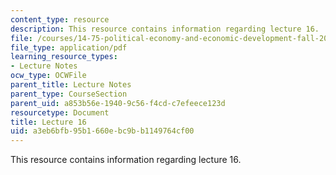 ```yaml
---
content_type: resource
description: This resource contains information regarding lecture 16.
file: /courses/14-75-political-economy-and-economic-development-fall-2012/a3eb6bfb95b1660ebc9bb1149764cf00_MIT14_75F12_Lec16.pdf
file_type: application/pdf
learning_resource_types:
- Lecture Notes
ocw_type: OCWFile
parent_title: Lecture Notes
parent_type: CourseSection
parent_uid: a853b56e-1940-9c56-f4cd-c7efeece123d
resourcetype: Document
title: Lecture 16
uid: a3eb6bfb-95b1-660e-bc9b-b1149764cf00
---
```

This resource contains information regarding lecture 16.

